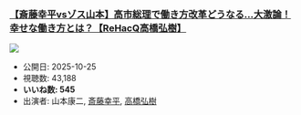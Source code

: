 ### [【斎藤幸平vsゾス山本】高市総理で働き方改革どうなる…大激論！幸せな働き方とは？【ReHacQ高橋弘樹】](https://www.youtube.com/watch?v=JltRRMzvXVs)
[![](https://img.youtube.com/vi/JltRRMzvXVs/sddefault.jpg)](https://www.youtube.com/watch?v=JltRRMzvXVs)
-   公開日: 2025-10-25
-   視聴数: 43,188
-   **いいね数: 545**
-   出演者: 山本康二, [斎藤幸平](/rehacq_fan/people/斎藤幸平 "wikilink"), [高橋弘樹](/rehacq_fan/people/高橋弘樹 "wikilink")
